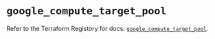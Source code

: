# `google_compute_target_pool`

Refer to the Terraform Registory for docs: [`google_compute_target_pool`](https://registry.terraform.io/providers/hashicorp/google-beta/4.64.0/docs/resources/google_compute_target_pool).
